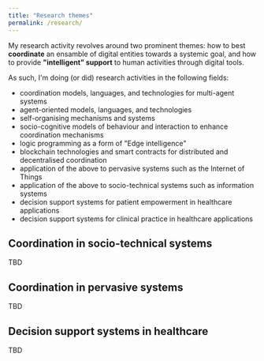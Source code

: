 ```yaml
---
title: "Research themes"
permalink: /research/
---
```


My research activity revolves around two prominent themes: how to best **coordinate** an ensamble of digital entities towards a systemic goal, and how to provide **"intelligent" support** to human activities through digital tools.

As such, I'm doing (or did) research activities in the following fields:
 - coordination models, languages, and technologies for multi-agent systems
 - agent-oriented models, languages, and technologies
 - self-organising mechanisms and systems
 - socio-cognitive models of behaviour and interaction to enhance coordination mechanisms
 - logic programming as a form of "Edge intelligence"
 - blockchain technologies and smart contracts for distributed and decentralised coordination
 - application of the above to pervasive systems such as the Internet of Things
 - application of the above to socio-technical systems such as information systems
 - decision support systems for patient empowerment in healthcare applications
 - decision support systems for clinical practice in healthcare applications


## Coordination in socio-technical systems

TBD

## Coordination in pervasive systems

TBD

## Decision support systems in healthcare

TBD
